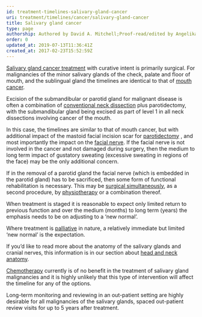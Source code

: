 ```yaml
---
id: treatment-timelines-salivary-gland-cancer
uri: treatment/timelines/cancer/salivary-gland-cancer
title: Salivary gland cancer
type: page
authorship: Authored by David A. Mitchell;Proof-read/edited by Angelika Sebald
order: 0
updated_at: 2019-07-13T11:36:41Z
created_at: 2017-02-23T15:52:59Z
---
```


<p><a href="/treatment/surgery/cancer/salivary-gland-cancer">Salivary gland cancer treatment</a>    with curative intent is primarily surgical. For malignancies
    of the minor salivary glands of the check, palate and floor
    of mouth, and the sublingual gland the timelines are identical
    to that of <a href="/treatment/timelines/cancer/mouth-cancer">mouth cancer</a>.</p>
<p>Excision of the submandibular or parotid gland for malignant
    disease is often a combination of <a href="/treatment/surgery/cancer/mouth-cancer/more-info">conventional neck dissection</a>    plus parotidectomy, with the submandibular gland being excised
    as part of level 1 in all neck dissections involving cancer
    of the mouth.</p>
<p>In this case, the timelines are similar to that of mouth cancer,
    but with additional impact of the mastoid facial incision
    scar for <a href="/treatment/surgery/salivary-gland-problems/detailed">parotidectomy</a>    , and most importantly the impact on the <a href="/diagnosis/a-z/neuropathies/detailed">facial nerve</a>.
    If the facial nerve is not involved in the cancer and not
    damaged during surgery, then the medium to long term impact
    of gustatory sweating (excessive sweating in regions of the
    face) may be the only additional concern.</p>
<p>If in the removal of a parotid gland the facial nerve (which
    is embedded in the parotid gland) has to be sacrificed, then
    some form of functional rehabilitation is necessary. This
    may be <a href="/treatment/surgery/reconstruction">surgical simultaneously</a>,
    as a second procedure, by <a href="/help/physiotherapy">physiotherapy</a>    or a combination thereof.</p>
<p>When treatment is staged it is reasonable to expect only limited
    return to previous function and over the medium (months)
    to long term (years) the emphasis needs to be on adjusting
    to a ‘new normal’.</p>
<p>Where treatment is <a href="/treatment/timelines/palliative-care">palliative</a>    in nature, a relatively immediate but limited ‘new normal’
    is the expectation.</p>
<aside>
    <p>If you’d like to read more about the anatomy of the salivary
        glands and cranial nerves, this information is in our
        section about <a href="/diagnosis/anatomy">head and neck anatomy</a>.</p>
</aside>
<p><a href="/treatment/chemotherapy">Chemotherapy</a> currently
    is of no benefit in the treatment of salivary gland malignancies
    and it is highly unlikely that this type of intervention
    will affect the timeline for any of the options.</p>
<p>Long-term monitoring and reviewing in an out-patient setting
    are highly desirable for all malignancies of the salivary
    glands, spaced out-patient review visits for up to 5 years
    after treatment.</p>
